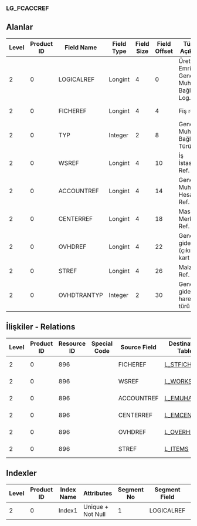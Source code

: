 ### LG_FCACCREF

## Alanlar

**Level**|**Product ID**|**Field Name**|**Field Type**|**Field Size**|**Field Offset**|**Türkçe Açıklama**|**Expression**
-----|-----|-----|-----|-----|-----|-----|-----
2|0|LOGICALREF|Longint|4|0|Üretim Emri Genel Muh. Hes. Bağlantısı Log. Ref.|Production Orders GL Account Connection Logical Reference
2|0|FICHEREF|Longint|4|4|Fiş ref.|Voucher Reference
2|0|TYP|Integer|2|8|Genel Muh. Bağlantı Türü|GL Account Connection Type
2|0|WSREF|Longint|4|10|İş İstasyonu Ref.|Workstation Reference
2|0|ACCOUNTREF|Longint|4|14|Genel Muhasebe Hesabı Ref.|General Ledger Account Reference
2|0|CENTERREF|Longint|4|18|Masraf Merkezi Ref.|Overhead Pool Reference
2|0|OVHDREF|Longint|4|22|Genel gider (çıkış) kart ref.|Overhead (Outgoing) Card Reference
2|0|STREF|Longint|4|26|Malzeme Ref.|Item Reference
2|0|OVHDTRANTYP|Integer|2|30|Genel gider hareket türü|Overhead Transaction Type

## İlişkiler - Relations
**Level**|**Product ID**|**Resource ID**|**Special Code**|**Source Field**|**Destination Table**|**Destination Field**|**Relation Type**|**Extra Condition**
-----|-----|-----|-----|-----|-----|-----|-----|-----
2|0|896||FICHEREF|[L_STFICHE](../L_STFICHE "L_STFICHE")|LOGICALREF|one-to-one|
2|0|896||WSREF|[L_WORKSTAT](../L_WORKSTAT "L_WORKSTAT")|LOGICALREF|one-to-one|
2|0|896||ACCOUNTREF|[L_EMUHACC](../L_EMUHACC "L_EMUHACC")|LOGICALREF|one-to-one|
2|0|896||CENTERREF|[L_EMCENTER](../L_EMCENTER "L_EMCENTER")|LOGICALREF|one-to-one|
2|0|896||OVHDREF|[L_OVERHEADS](../L_OVERHEADS "L_OVERHEADS")|LOGICALREF|one-to-one|
2|0|896||STREF|[L_ITEMS](../L_ITEMS "L_ITEMS")|LOGICALREF|one-to-one|

## Indexler
**Level**|**Product ID**|**Index Name**|**Attributes**|**Segment No**|**Segment Field**|**Sense**
-----|-----|-----|-----|-----|-----|-----
2|0|Index1|Unique + Not Null|1|LOGICALREF|Ascending

